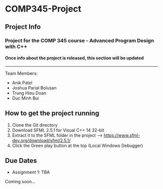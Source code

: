 # COMP345-Project

## Project Info

### Project for the COMP 345 course - Advanced Program Design with C++

#### Once info about the project is released, this section will be updated

---

Team Members:

- Anik Patel
- Joshua Parial Bolusan
- Trung Hieu Doan
- Duc Minh Bui

## How to get the project running

1. Clone the Git directory
2. Download SFML 2.5.1 for Visual C++ 14 32-bit
3. Extract it to the SFML folder in the project --> https://www.sfml-dev.org/download/sfml/2.5.1/
4. Click the Green play button at the top (Local Windows Debugger)


## Due Dates

* Assignment 1: TBA

Coming soon...